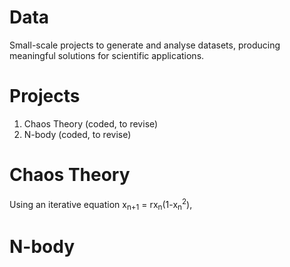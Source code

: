 # Data

Small-scale projects to generate and analyse datasets, producing meaningful solutions for scientific applications.

# Projects

1. Chaos Theory (coded, to revise)
2. N-body (coded, to revise)

# Chaos Theory

Using an iterative equation x<sub>n+1</sub> = rx<sub>n</sub>(1-x<sub>n</sub><sup>2</sup>), 


# N-body

